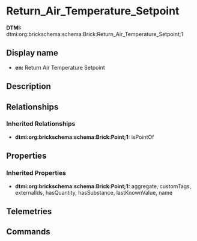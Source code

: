 # Return_Air_Temperature_Setpoint
**DTMI:** dtmi:org:brickschema:schema:Brick:Return_Air_Temperature_Setpoint;1
## Display name
- **en:** Return Air Temperature Setpoint
## Description
## Relationships
### Inherited Relationships
* **dtmi:org:brickschema:schema:Brick:Point;1:** isPointOf
## Properties
### Inherited Properties
* **dtmi:org:brickschema:schema:Brick:Point;1:** aggregate, customTags, externalIds, hasQuantity, hasSubstance, lastKnownValue, name
## Telemetries
## Commands
